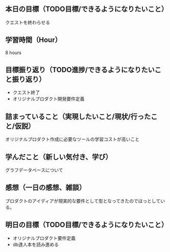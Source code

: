 ## 本日の目標（TODO目標/できるようになりたいこと）
クエストを終わらせる
## 学習時間（Hour）
8 hours
## 目標振り返り（TODO進捗/できるようになりたいこと振り返り）
- クエスト終了
- オリジナルプロダクト開発要件定義
## 詰まっていること（実現したいこと/現状/行ったこと/仮説）
オリジナルプロダクト作成に必要なツールの学習コストが高いこと
## 学んだこと（新しい気付き、学び）
グラフデータベースについて
## 感想（一日の感想、雑談）
プロダクトのアイディアが現実的な要件として型となってきたのでほっとしている。
## 明日の目標（TODO目標/できるようになりたいこと）
-  オリジナルプロダクト要件定義
- db達人本を読み進める
